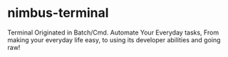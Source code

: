 # nimbus-terminal
Terminal Originated in Batch/Cmd. Automate Your Everyday tasks, From making your everyday life easy, to using its developer abilities and going raw!
